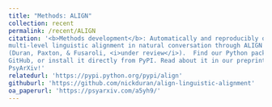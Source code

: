 ```yaml
---
title: "Methods: ALIGN"
collection: recent
permalink: /recent/ALIGN
citation: '<b>Methods development</b>: Automatically and reproducibly quantifying
multi-level linguistic alignment in natural conversation through ALIGN
(Duran, Paxton, & Fusaroli, <i>under review</i>).  Find our Python package on
GitHub, or install it directly from PyPI. Read about it in our preprint on
PsyArXiv!'
relatedurl: 'https://pypi.python.org/pypi/align'
githuburl: 'https://github.com/nickduran/align-linguistic-alignment'
oa_paperurl: 'https://psyarxiv.com/a5yh9/'
---
```

